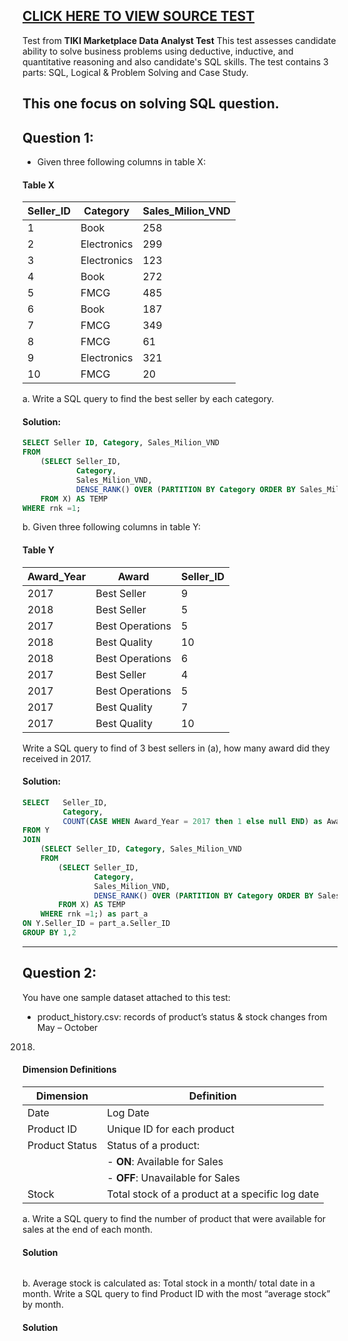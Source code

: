 [CLICK HERE TO VIEW SOURCE TEST](https://drive.google.com/file/d/12Bx1KVPYar_acGFR6DAkS16sNEB-AFmA/view?usp=sharing)
---
Test from **TIKI Marketplace Data Analyst Test**
This test assesses candidate ability to solve business problems using deductive, inductive,
and quantitative reasoning and also candidate's SQL skills. The test contains 3 parts: SQL,
Logical & Problem Solving and Case Study.

This one focus on solving SQL question.
---
Question 1:
---
- Given three following columns in table X:
#### Table X

| Seller_ID | Category    | Sales_Milion_VND |
|-----------|------------|----------------------|
| 1         | Book       | 258                  |
| 2         | Electronics| 299                  |
| 3         | Electronics| 123                  |
| 4         | Book       | 272                  |
| 5         | FMCG       | 485                  |
| 6         | Book       | 187                  |
| 7         | FMCG       | 349                  |
| 8         | FMCG       | 61                   |
| 9         | Electronics| 321                  |
| 10        | FMCG       | 20                   |

a. Write a SQL query to find the best seller by each category.
#### Solution:
```sql
SELECT Seller ID, Category, Sales_Milion_VND
FROM
    (SELECT Seller_ID, 
            Category, 
            Sales_Milion_VND, 
            DENSE_RANK() OVER (PARTITION BY Category ORDER BY Sales_Milion_VND DESC) as rnk
    FROM X) AS TEMP
WHERE rnk =1;
```
b. Given three following columns in table Y:
#### Table Y
| Award_Year | Award            | Seller_ID |
|------------|------------------|-----------|
| 2017       | Best Seller      | 9         |
| 2018       | Best Seller      | 5         |
| 2017       | Best Operations  | 5         |
| 2018       | Best Quality     | 10        |
| 2018       | Best Operations  | 6         |
| 2017       | Best Seller      | 4         |
| 2017       | Best Operations  | 5         |
| 2017       | Best Quality     | 7         |
| 2017       | Best Quality     | 10        |

Write a SQL query to find of 3 best sellers in (a), how many award did they received in
2017.
#### Solution:
```sql
SELECT   Seller_ID,
         Category, 
         COUNT(CASE WHEN Award_Year = 2017 then 1 else null END) as Award_in_2017)
FROM Y
JOIN 
    (SELECT Seller_ID, Category, Sales_Milion_VND
    FROM
        (SELECT Seller_ID, 
                Category, 
                Sales_Milion_VND, 
                DENSE_RANK() OVER (PARTITION BY Category ORDER BY Sales_Milion_VND DESC) as rnk
        FROM X) AS TEMP
    WHERE rnk =1;) as part_a
ON Y.Seller_ID = part_a.Seller_ID
GROUP BY 1,2
```
---
Question 2:
---
You have one sample dataset attached to this test:
- product_history.csv: records of product’s status & stock changes from May – October
2018.
#### Dimension Definitions

| Dimension     | Definition                                    |
|--------------|----------------------------------------------|
| Date         | Log Date                                     |
| Product ID   | Unique ID for each product                  |
| Product Status | Status of a product:                      |
|              | - **ON**: Available for Sales               |
|              | - **OFF**: Unavailable for Sales            |
| Stock        | Total stock of a product at a specific log date |

a. Write a SQL query to find the number of product that were available for sales at the
end of each month.
#### Solution
```sql
```

b. Average stock is calculated as: Total stock in a month/ total date in a month. Write a
SQL query to find Product ID with the most “average stock” by month.
#### Solution
```sql
```




